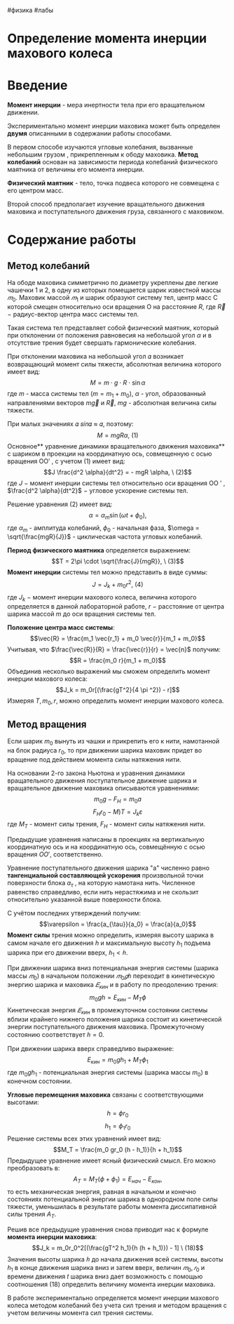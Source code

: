 #физика #лабы 
# Определение момента инерции махового колеса

# Введение
**Момент инерции** - мера инертности тела при его вращательном движении.

Экспериментально момент инерции маховика может быть определен **двумя** описанными в содержании работы способами. 

В первом способе изучаются угловые колебания, вызванные небольшим грузом , прикрепленным к ободу маховика. **Метод колебаний** основан на зависимости периода колебаний физического маятника от величины его момента инерции. 

**Физический маятник** - тело, точка подвеса которого не совмещена с его центром масс. 

Второй способ предполагает изучение вращательного движения маховика и поступательного движения груза, связанного с маховиком.
# Содержание работы
## Метод колебаний
На ободе маховика симметрично по диаметру укреплены две легкие чашечки 1 и 2, в одну из которых помещается шарик известной массы $𝑚_0$. Маховик массой $𝑚_1$ и шарик образуют систему тел, центр масс С которой смещен относительно оси вращения О на расстояние $R$, где $\vec{R}$ − радиус-вектор центра масс системы тел.

Такая система тел представляет собой физический маятник, который при отклонении от положения равновесия на небольшой угол $\alpha$ и в отсутствие трения будет свершать гармонические колебания.

При отклонении маховика на небольшой угол 𝛼 возникает возвращающий момент силы тяжести, абсолютная величина которого имеет вид: $$M = m \cdot g \cdot R \cdot \sin{\alpha}$$
где $m$ - масса системы тел ($m = m_1 + m_0$), $\alpha$ - угол, образованный направлениями векторов $m\vec{g}$ и $\vec{R}$, $mg$ - абсолютная величина силы тяжести.

При малых значениях 𝛼 𝑠𝑖𝑛𝛼 ≈ 𝛼, поэтому: $$M = m g R \alpha, \ (1)$$
Основное** уравнение динамики вращательного движения маховика** с шариком в проекции на координатную ось, совмещенную с осью вращения ООʹ , с учетом (1) имеет вид: $$J \frac{d^2 \alpha}{dt^2} = - mgR \alpha, \ (2)$$где $J$ − момент инерции системы тел относительно оси вращения ОО ʹ , $\frac{d^2 \alpha}{dt^2}$ − угловое ускорение системы тел.

Решение уравнения (2) имеет вид: $$\alpha = \alpha_m \sin{(\omega t + \phi_0)},$$
где $\alpha_m$ - амплитуда колебаний, $\phi_0$ - начальная фаза, $\omega = \sqrt{\frac{mgR}{J}}$ - циклическая частота угловых колебаний.

**Период физического маятника** определяется выражением: $$T = 2\pi \cdot \sqrt{\frac{J}{mgR}}, \ (3)$$
**Момент инерции** системы тел можно представить в виде суммы: $$J = J_k + m_0r^2, \ (4)$$
где $J_k$ − момент инерции махового колеса, величина которого определяется в данной лабораторной работе, $r$ − расстояние от центра шарика массой $m$ до оси вращения системы тел.

**Положение центра масс системы**: $$\vec{R} = \frac{m_1 \vec{r_1} + m_0 \vec{r}}{m_1 + m_0}$$
Учитывая, что $\frac{\vec{R}}{R} = \frac{\vec{r}}{r} = \vec{n}$ получим: $$R = \frac{m_0 r}{m_1 + m_0}$$
Объединив несколько выражений мы сможем определить момент инерции махового колеса: $$J_k = m_0r[(\frac{gT^2}{4 \pi ^2}) - r]$$
Измеряя $T, m_0, r$, можно определить момент инерции махового колеса.

## Метод вращения
Если шарик $m_0$ вынуть из чашки и прикрепить его к нити, намотанной на блок радиуса $r_0$, то при движении шарика маховик придет во вращение под действием момента силы натяжения нити. 

На основании 2-го закона Ньютона и уравнения динамики вращательного движения поступательное движение шарика и вращательное движение маховика описываются уравнениями: $$m_0g - F_H = m_0a$$ 
$$F_H r_0 - M)T = J_k \varepsilon$$
где $M_T$ - момент силы трения, $F_H$ - момент силы натяжения нити.

Предыдущие уравнения написаны в проекциях на вертикальную координатную ось и на координатную ось, совмещённую с осью вращения $OO'$, соответственно.

Уравнение поступательного движения шарика "а" численно равно **тангенциальной составляющей ускорения** произвольной точки поверхности блока $a_{\tau}$ , на которую намотана нить. Численное равенство справедливо, если нить нерастяжима и не скользит относительно указанной выше поверхности блока.

С учётом последних утверждений получим: $$\varepsilon = \frac{a_{\tau}}{a_0} = \frac{a}{a_0}$$
**Момент силы** трения можно определить, измеряя высоту шарика в самом начале его движения $h$ и максимальную высоту $ℎ_1$ подъема шарика при его движении вверх, $ℎ_1 < ℎ$.

При движении шарика вниз потенциальная энергия системы (шарика массы $𝑚_0$) в начальном положении $𝑚_0 𝑔 ℎ$ переходит в кинетическую энергию шарика и маховика $𝐸_{кин}$ и в работу по преодолению трения: $$m_0 g h = E_{кин} - M_T \phi$$
Кинетическая энергия $𝐸_{кин}$ в промежуточном состоянии системы вблизи крайнего нижнего положения шарика состоит из кинетической энергии поступательного движения маховика. Промежуточному состоянию соответствует $ℎ = 0$. 

При движении шарика вверх справедливо выражение: $$E_{кин} = m_0 g h_1 + M_T \phi_1$$ где $m_0 g h_1$ - потенциальная энергия системы (шарика массы $m_0$) в конечном состоянии.

**Угловые перемещения маховика** связаны с соответствующими высотами: $$h = \phi r_0$$ $$h_1 = \phi_1 r_0$$
Решение системы всех этих уравнений имеет вид: $$M_T = \frac{m_0 gr_0 (h - h_1)}{h + h_1}$$
Предыдущее уравнение имеет ясный физический смысл. Его можно преобразовать в: $$A_T = M_T (\phi + \phi_1) = E_{нач} - E_{кон},$$
то есть механическая энергия, равная в начальном и конечно состояниях потенциальной энергии шарика в однородном поле силы тяжести, уменьшилась в результате работы момента диссипативной силы трения $A_T$.

Решив все предыдущие уравнения снова приводит нас к формуле **момента инерции маховика**: $$J_k = m_0r_0^2[(\frac{gT^2 h_1}{h (h + h_1)}) - 1] \ (18)$$
Значения высоты шарика $ℎ$ до начала движения всей системы, высоты $ℎ_1$ в конце движения шарика вниз и затем вверх, величин $𝑚_0, 𝑟_0$ и времени движения 𝑡 шарика вниз дает возможность с помощью соотношения (18) определить величину момента инерции маховика.

В работе экспериментально определяется момент инерции махового колеса методом колебаний без учета сил трения и методом вращения с учетом величины момента сил трения системы.